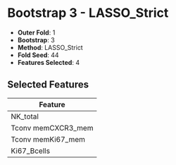 # Bootstrap 3 - LASSO_Strict

- **Outer Fold**: 1
- **Bootstrap**: 3
- **Method**: LASSO_Strict
- **Fold Seed**: 44
- **Features Selected**: 4

## Selected Features

| Feature |
|---------|
| NK_total |
| Tconv memCXCR3_mem |
| Tconv memKi67_mem |
| Ki67_Bcells |
